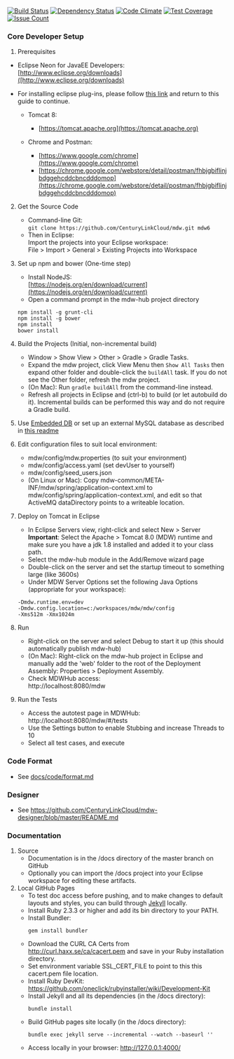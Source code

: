 
[![Build Status](https://travis-ci.org/CenturyLinkCloud/mdw.svg?branch=master)](https://travis-ci.org/CenturyLinkCloud/mdw)
[![Dependency Status](https://gemnasium.com/badges/github.com/CenturyLinkCloud/mdw.svg)](https://gemnasium.com/github.com/CenturyLinkCloud/mdw)
[![Code Climate](https://codeclimate.com/github/CenturyLinkCloud/mdw/badges/gpa.svg)](https://codeclimate.com/github/CenturyLinkCloud/mdw)
[![Test Coverage](https://codeclimate.com/github/CenturyLinkCloud/mdw/badges/coverage.svg)](https://codeclimate.com/github/CenturyLinkCloud/mdw/coverage)
[![Issue Count](https://codeclimate.com/github/CenturyLinkCloud/mdw/badges/issue_count.svg)](https://codeclimate.com/github/CenturyLinkCloud/mdw)

### Core Developer Setup 
1. Prerequisites
 - Eclipse Neon for JavaEE Developers:                              
   [http://www.eclipse.org/downloads]([http://www.eclipse.org/downloads)
   
 - For installing eclipse plug-ins, please follow [this link](http://centurylinkcloud.github.io/mdw/docs/guides/InstallEclipsePluginsGuide/)  and return to this guide to continue. 
       
   - Tomcat 8:                                  
     - [https://tomcat.apache.org](https://tomcat.apache.org)
       
   - Chrome and Postman:                                            
     - [https://www.google.com/chrome](https://www.google.com/chrome)
     - [https://chrome.google.com/webstore/detail/postman/fhbjgbiflinjbdggehcddcbncdddomop](https://chrome.google.com/webstore/detail/postman/fhbjgbiflinjbdggehcddcbncdddomop)
     
2. Get the Source Code
   - Command-line Git:  
     `git clone https://github.com/CenturyLinkCloud/mdw.git mdw6`
   - Then in Eclipse:  
     Import the projects into your Eclipse workspace:  
     File > Import > General > Existing Projects into Workspace
   
3. Set up npm and bower (One-time step)
   - Install NodeJS:                                                                     
     [https://nodejs.org/en/download/current](https://nodejs.org/en/download/current)
   - Open a command prompt in the mdw-hub project directory
    ```
    npm install -g grunt-cli
    npm install -g bower
    npm install
    bower install
   ```
4. Build the Projects (Initial, non-incremental build)
   - Window > Show View > Other > Gradle  > Gradle Tasks.
   - Expand the mdw project, click View Menu then `Show All Tasks` then expand other folder and double-click the `buildAll` task. If you do not see the Other folder, refresh the mdw project.
   - (On Mac): Run `gradle buildAll` from the command-line instead.
   - Refresh all projects in Eclipse and (ctrl-b) to build (or let autobuild do it).  Incremental builds can be performed this way and do not require a Gradle build.

5. Use [Embedded DB](/mdw-workflow/assets/com/centurylink/mdw/db/readme.md) or set up an external MySQL database as described in [this readme](/mdw/database/mysql/readme.txt)

6. Edit configuration files to suit local environment:
   - mdw/config/mdw.properties (to suit your environment)
   - mdw/config/access.yaml (set devUser to yourself)
   - mdw/config/seed_users.json
   - (On Linux or Mac): Copy mdw-common/META-INF/mdw/spring/application-context.xml to mdw/config/spring/application-context.xml, and edit so that ActiveMQ dataDirectory points to a writeable location.
   
7. Deploy on Tomcat in Eclipse
   - In Eclipse Servers view, right-click and select New > Server  
     **Important**: Select the Apache > Tomcat 8.0 (MDW) runtime
     and make sure you have a jdk 1.8 installed and added it to your class path.
   - Select the mdw-hub module in the Add/Remove wizard page
   - Double-click on the server and set the startup timeout to something large (like 3600s)
   - Under MDW Server Options set the following Java Options (appropriate for your workspace):
 
    ```    
    -Dmdw.runtime.env=dev  
    -Dmdw.config.location=c:/workspaces/mdw/mdw/config
    -Xms512m -Xmx1024m
    ```

8. Run
   - Right-click on the server and select Debug to start it up (this should automatically publish mdw-hub)
   - (On Mac): Right-click on the mdw-hub project in Eclipse and manually add the 'web' folder to the root of the Deployment Assembly: Properties > Deployment Assembly.
   - Check MDWHub access:                                                
     http://localhost:8080/mdw
     
9. Run the Tests
   - Access the autotest page in MDWHub:
     http://localhost:8080/mdw/#/tests
   - Use the Settings button to enable Stubbing and increase Threads to 10
   - Select all test cases, and execute
   
### Code Format
   - See [docs/code/format.md](docs/_docs/code/format.md)

### Designer
   - See https://github.com/CenturyLinkCloud/mdw-designer/blob/master/README.md

### Documentation
1. Source
   - Documentation is in the /docs directory of the master branch on GitHub
   - Optionally you can import the /docs project into your Eclipse workspace for editing these artifacts.
2. Local GitHub Pages
   - To test doc access before pushing, and to make changes to default layouts and styles, you can build through [Jekyll](https://help.github.com/articles/about-github-pages-and-jekyll/) locally.
   - Install Ruby 2.3.3 or higher and add its bin directory to your PATH.
   - Install Bundler:
     ```
     gem install bundler
     ```
   - Download the CURL CA Certs from http://curl.haxx.se/ca/cacert.pem and save in your Ruby installation directory.
   - Set environment variable SSL_CERT_FILE to point to this this cacert.pem file location.
   - Install Ruby DevKit: https://github.com/oneclick/rubyinstaller/wiki/Development-Kit
   - Install Jekyll and all its dependencies (in the /docs directory):
     ```
     bundle install
     ```
   - Build GitHub pages site locally (in the /docs directory):
     ```
     bundle exec jekyll serve --incremental --watch --baseurl ''
     ```
   - Access locally in your browser:
     http://127.0.0.1:4000/
      
